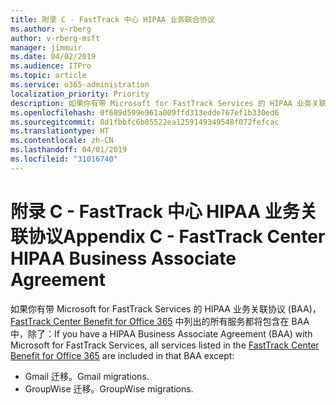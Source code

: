 ```yaml
---
title: 附录 C - FastTrack 中心 HIPAA 业务联合协议
ms.author: v-rberg
author: v-rberg-msft
manager: jimmuir
ms.date: 04/02/2019
ms.audience: ITPro
ms.topic: article
ms.service: o365-administration
localization_priority: Priority
description: 如果你有带 Microsoft for FastTrack Services 的 HIPAA 业务关联协议 (BAA)，FastTrack Center Benefit for Office 365 中列出的所有服务都将包含在 BAA 中，除了：
ms.openlocfilehash: 0f689d599e961a009ffd313edde767ef1b330ed6
ms.sourcegitcommit: 8d1fbbfc6b05522ea1259149349548f072fefcac
ms.translationtype: HT
ms.contentlocale: zh-CN
ms.lasthandoff: 04/01/2019
ms.locfileid: "31016740"
---
```

# <a name="appendix-c---fasttrack-center-hipaa-business-associate-agreement"></a><span data-ttu-id="078a0-103">附录 C - FastTrack 中心 HIPAA 业务关联协议</span><span class="sxs-lookup"><span data-stu-id="078a0-103">Appendix C - FastTrack Center HIPAA Business Associate Agreement</span></span>

<span data-ttu-id="078a0-104">如果你有带 Microsoft for FastTrack Services 的 HIPAA 业务关联协议 (BAA)，[FastTrack Center Benefit for Office 365](O365-fasttrack-benefit-for-office-365.md) 中列出的所有服务都将包含在 BAA 中，除了：</span><span class="sxs-lookup"><span data-stu-id="078a0-104">If you have a HIPAA Business Associate Agreement (BAA) with Microsoft for FastTrack Services, all services listed in the [FastTrack Center Benefit for Office 365](O365-fasttrack-benefit-for-office-365.md) are included in that BAA except:</span></span> 
  
- <span data-ttu-id="078a0-105">Gmail 迁移。</span><span class="sxs-lookup"><span data-stu-id="078a0-105">Gmail migrations.</span></span>   
- <span data-ttu-id="078a0-106">GroupWise 迁移。</span><span class="sxs-lookup"><span data-stu-id="078a0-106">GroupWise migrations.</span></span>
    

